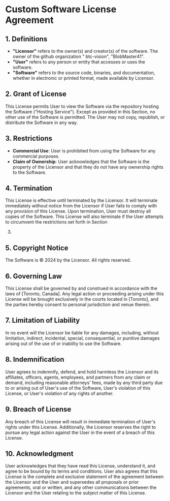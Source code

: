 # Custom Software License Agreement

## 1. Definitions

- **"Licensor"** refers to the owner(s) and creator(s) of the software. The owner of the github organization "
  btc-vision", "BlobMaster41".
- **"User"** refers to any person or entity that accesses or uses the software.
- **"Software"** refers to the source code, binaries, and documentation, whether in electronic or printed format, made
  available by Licensor.

## 2. Grant of License

This License permits User to view the Software via the repository hosting the
Software ("Hosting Service"). Except as provided in this Section, no other use
of the Software is permitted. The User may not copy, republish, or distribute the Software in any way.

## 3. Restrictions

- **Commercial Use**: User is prohibited from using the Software for any commercial purposes.
- **Claim of Ownership**: User acknowledges that the Software is the property of the Licensor and that they do not have
  any ownership rights to the Software.

## 4. Termination

This License is effective until terminated by the Licensor. It will terminate immediately without notice from the
Licensor if User fails to comply with any provision of this License. Upon termination, User must destroy all copies of
the Software. This License will also terminate if the User attempts to circumvent the restrictions set forth in Section

3.

## 5. Copyright Notice

The Software is © 2024 by the Licensor. All rights reserved.

## 6. Governing Law

This License shall be governed by and construed in accordance with the laws of [Toronto, Canada]. Any legal action or
proceeding arising under this License will be brought exclusively in the courts located in [Toronto], and the parties
hereby consent to personal jurisdiction and venue therein.

## 7. Limitation of Liability

In no event will the Licensor be liable for any damages, including, without limitation, indirect, incidental, special,
consequential, or punitive damages arising out of the use of or inability to use the Software.

## 8. Indemnification

User agrees to indemnify, defend, and hold harmless the Licensor and its affiliates, officers, agents, employees, and
partners from any claim or demand, including reasonable attorneys' fees, made by any third party due to or arising out
of User's use of the Software, User's violation of this License, or User's violation of any rights of another.

## 9. Breach of License

Any breach of this License will result in immediate termination of User's rights under this License. Additionally, the
Licensor reserves the right to pursue any legal action against the User in the event of a breach of this License.

## 10. Acknowledgment

User acknowledges that they have read this License, understand it, and agree to be bound by its terms and conditions.
User also agrees that this License is the complete and exclusive statement of the agreement between the Licensor and the
User and supersedes all proposals or prior agreements, oral or written, and any other communications between the
Licensor and the User relating to the subject matter of this License.

